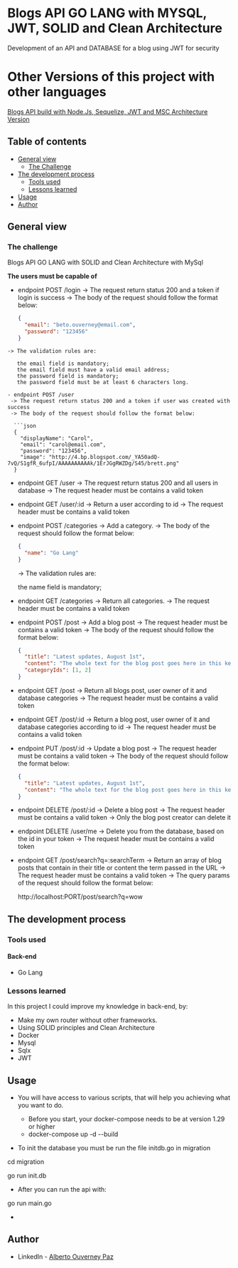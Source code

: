 # Blogs API GO LANG with MYSQL, JWT, SOLID and Clean Architecture #

Development of an API and DATABASE for a blog using JWT for security

# Other Versions of this project with other languages #

[Blogs API build with Node.Js, Sequelize, JWT and MSC Architecture Version](https://github.com/beto-ouverney/blogs-api-node-js)

## Table of contents

- [General view](#general-view)
  - [The Challenge](#the-challenge)
- [The development process](#the-development-process)
  - [Tools used](#tools-used)
  - [Lessons learned](#lessons-learned)
- [Usage](#usage)
- [Author](#author)

## General view

### The challenge

Blogs API GO LANG with SOLID and Clean Architecture with MySql 

**The users must be capable of**

- endpoint POST /login 
  -> The request return status 200 and a token if login is success
  -> The body of the request should follow the format below:
  
   ```json
   {
     "email": "beto.ouverney@email.com",
     "password": "123456"
   }
 ```
 -> The validation rules are:

    the email field is mandatory;
    the email field must have a valid email address;
    the password field is mandatory;
    the password field must be at least 6 characters long.

- endpoint POST /user
  -> The request return status 200 and a token if user was created with success
  -> The body of the request should follow the format below:
  
   ```json
   {
     "displayName": "Carol",
     "email": "carol@email.com",
     "password": "123456",
     "image": "http://4.bp.blogspot.com/_YA50adQ-7vQ/S1gfR_6ufpI/AAAAAAAAAAk/1ErJGgRWZDg/S45/brett.png"
   }
   ```

- endpoint GET /user
  -> The request return status 200 and all users in database
  -> The request header must be contains a valid token
  
- endpoint GET /user/:id
  -> Return a user according to id
  -> The request header must be contains a valid token
  
- endpoint POST /categories
  -> Add a category.
  -> The body of the request should follow the format below:
  
  ```json
  {
    "name": "Go Lang"
  }
  ```
   -> The validation rules are:

    the name field is mandatory;
    
- endpoint GET /categories
  -> Return all categories.
  -> The request header must be contains a valid token
  
- endpoint POST /post
  -> Add a blog post
  -> The request header must be contains a valid token
  -> The body of the request should follow the format below:
  
  ```json
  {
    "title": "Latest updates, August 1st",
    "content": "The whole text for the blog post goes here in this key",
    "categoryIds": [1, 2]
  }
  ```
  
- endpoint GET /post
  -> Return all blogs post, user owner of it and database categories
  -> The request header must be contains a valid token
  
- endpoint GET /post/:id
  -> Return a blog post, user owner of it and database categories according to id
  -> The request header must be contains a valid token
  
- endpoint PUT /post/:id
  -> Update a blog post
  -> The request header must be contains a valid token
  -> The body of the request should follow the format below:
  
  ```json
  {
    "title": "Latest updates, August 1st",
    "content": "The whole text for the blog post goes here in this key"
  }
  ```

- endpoint DELETE /post/:id
  -> Delete a blog post
  -> The request header must be contains a valid token
  -> Only the blog post creator can delete it
  
- endpoint DELETE /user/me
  -> Delete you from the database, based on the id in your token
  -> The request header must be contains a valid token
  
- endpoint GET /post/search?q=:searchTerm
  -> Return an array of blog posts that contain in their title or content the term passed in the URL
  -> The request header must be contains a valid token
  -> The query params of the request should follow the format below:
     
     http://localhost:PORT/post/search?q=wow
  
  
## The development process

### Tools used

#### Back-end

- Go Lang

### Lessons learned

In this project I could improve my knowledge in back-end, by:

- Make my own router without other frameworks.
- Using SOLID principles and Clean Architecture
- Docker
- Mysql
- Sqlx
- JWT

## Usage

- You will have access to various scripts, that will help you achieving what you want to do.
  - Before you start, your docker-compose needs to be at version 1.29 or higher
  - docker-compose up -d --build
  
- To init the database you must be run the file initdb.go in migration

cd migration

go run init.db

- After you can run the api with:

go run main.go
  
-   
## Author

- LinkedIn - [Alberto Ouverney Paz](https://www.linkedin.com/in/beto-ouverney-paz/)
